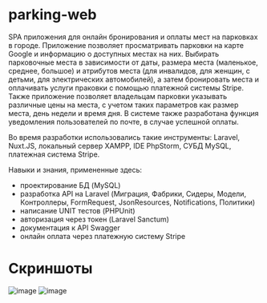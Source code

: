 # parking-web
SPA приложения для онлайн бронирования и оплаты мест на парковках в городе. 
Приложение позволяет просматривать парковки на карте Google и информацию о доступных местах на них. Выбирать парковочные места в зависимости от даты, размера места (маленькое, среднее, большое) и атрибутов места (для инвалидов, для женщин, с детьми, для электрических автомобилей), а затем бронировать места и оплачивать услуги праковки с помощью платежной системы Stripe. Также приложение позволяет владельцам парковки указывать различные цены на места, с учетом таких параметров как размер места, день недели и время дня. В системе также разработана функция уведомления пользователей по почте, в случае успешной оплаты.  
  
Во время разработки использовались такие инструменты: Laravel, Nuxt.JS, локальный сервер XAMPP, IDE PhpStorm, СУБД MySQL, платежная система Stripe.  

Навыки и знания, примененные здесь:
- проектирование БД (MySQL)
- разработка API на Laravel (Миграция, Фабрики, Сидеры, Модели, Контроллеры, FormRequest, JsonResources, Notifications, Политики)
- написание UNIT тестов (PHPUnit)
- авторизация через токен (Laravel Sanctum)
- документация к API Swagger
- онлайн оплата через платежную систему Stripe
# Скриншоты
![image](https://github.com/littlegirl-yar/parking-web/assets/59262478/31712dd9-ad84-481d-9277-cf392dd37c48)
![image](https://github.com/littlegirl-yar/parking-web/assets/59262478/ef3ef1d8-35ce-4867-a0cb-48dcd187effd)

